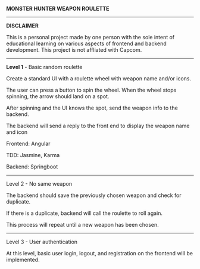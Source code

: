 **MONSTER HUNTER WEAPON ROULETTE**
___

**DISCLAIMER**

This is a personal project made by one person with the sole intent of educational learning on various aspects of frontend and backend development. This project is not affliated with Capcom.
___
**Level 1** - Basic random roulette

Create a standard UI with a roulette wheel with weapon name and/or icons.

The user can press a button to spin the wheel. When the wheel stops spinning, the arrow should land on a spot.

After spinning and the UI knows the spot, send the weapon info to the backend.

The backend will send a reply to the front end to display the weapon name and icon

Frontend: Angular

TDD: Jasmine, Karma

Backend: Springboot
_____
Level 2 - No same weapon

The backend should save the previously chosen weapon and check for duplicate.

If there is a duplicate, backend will call the roulette to roll again.

This process will repeat until a new weapon has been chosen.
_____
Level 3 - User authentication

At this level, basic user login, logout, and registration on the frontend will be implemented.

